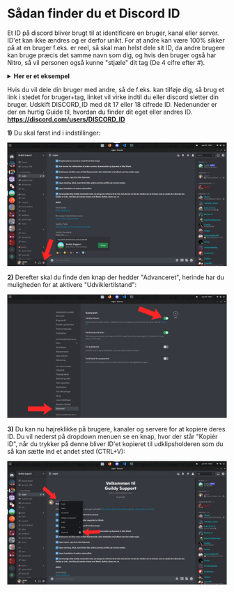 # Sådan finder du et Discord ID
Et ID på discord bliver brugt til at identificere en bruger, kanal eller server. ID'et kan ikke ændres og er derfor unikt. For at andre kan være 100% sikker på at en bruger f.eks. er reel, så skal man helst dele sit ID, da andre brugere kan bruge præcis det samme navn som dig, og hvis den bruger også har Nitro, så vil personen også kunne "stjæle" dit tag (De 4 cifre efter #).  

<details close>
  <summary><b>Her er et eksempel</b></summary>
  <p>
Min discord bruger hedder **Jazper#2621**, jeg har ikke nitro, og der er en anden der gerne vil lade som om at han er mig. Han køber nitro og laver sit brugernavn om til Jazper. Fordi han har nitro, så kan han også ændre sit Tag, så det ændre han til **2621**, det samme som mit. Da jeg ikke har nitro, så vil jeg nu få et nyt tag, fordi nitro brugere får "tag prioritet". Så nu har jeg brugeren **Jazper#6489** og ham der vil efterligne mig har nu mit gamle **Jazper#2621**.  
  </p>
</details>

Hvis du vil dele din bruger med andre, så de f.eks. kan tilføje dig, så brug et link i stedet for bruger+tag, linket vil virke indtil du eller discord sletter din bruger.
Udskift DISCORD_ID med dit 17 eller 18 cifrede ID. Nedenunder er der en hurtig Guide til, hvordan du finder dit eget eller andres ID.  
**https://discord.com/users/DISCORD_ID**  

**1)** Du skal først ind i indstillinger:  

![Indstillinger](images/img1.png)

**2)** Derefter skal du finde den knap der hedder "Advanceret", herinde har du muligheden for at aktivere "Udviklertilstand":

![Aktivering af udviklertilstand](images/img2.png)

**3)** Du kan nu højreklikke på brugere, kanaler og servere for at kopiere deres ID. Du vil nederst på dropdown menuen se en knap, hvor der står "Kopiér ID", når du trykker på denne bliver ID'et kopieret til udklipsholderen som du så kan sætte ind et andet sted (CTRL+V):

![Kopiering af ID](images/img3.png)
